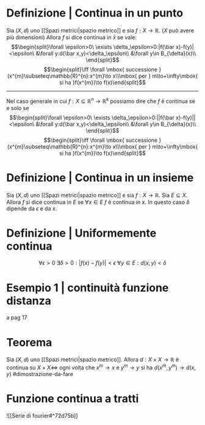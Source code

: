 # Definizione | Continua in un punto
Sia $(X,d)$ uno  [[Spazi metrici|spazio metrico]] e sia $f:X\to \mathbb{R}$.
($X$ può avere più dimensioni)
Allora $f$ si dice continua in $\bar x$ se vale:
$$\begin{split}\forall \epsilon>0\ \exists \delta_\epsilon>0:|f(\bar x)-f(y)|<\epsilon\ &\forall y:d(\bar x,y)<\delta_\epsilon\\
&\forall y\in B_{\delta}(x)\\
\end{split}$$
$$\begin{split}\iff \forall \mbox{ successione } (x^{m}\subseteq\mathbb{R}^{n}:x^{m}\to x\\\mbox{ per } m\to+\infty\mbox{ si ha }f(x^{m})\to f(x)\end{split}$$

---
Nel caso generale in cui $f:X\subseteq{\mathbb{R}^n}\to\mathbb{R}^{k}$
possiamo dire che $f$ è continua se e solo se
$$\begin{split}\forall \epsilon>0\ \exists \delta_\epsilon>0:||f(\bar x)-f(y)||<\epsilon\ &\forall y:d(\bar x,y)<\delta_\epsilon\\
&\forall y\in B_{\delta}(x)\\
\end{split}$$
$$\begin{split}\iff \forall \mbox{ successione } (x^{m}\subseteq\mathbb{R}^{n}:x^{m}\to x\\\mbox{ per } m\to+\infty\mbox{ si ha }f(x^{m})\to f(x)\end{split}$$
# Definizione | Continua in un insieme
Sia $(X,d)$ uno [[Spazi metrici|spazio metrico]] e sia $f:X\to \mathbb{R}$.
Sia $E\subseteq X$. 
Allora $f$ si dice continua in $E$ se $\forall x\in E$ $f$ è continua in $x$.
In questo caso $\delta$ dipende da $\epsilon$ e da $x$.
# Definizione | Uniformemente continua
$$\forall \epsilon > 0\ \exists \delta>0:|f(x)-f(y)|<\epsilon\ \forall y\in E: d(x,y)<\delta$$
# Esempio 1 | continuità funzione distanza
a pag 17
# Teorema
Sia $(X,d)$ uno [[Spazi metrici|spazio metrico]].
Allora $d:X\times X\to\mathbb{R}$ è continua su $X\times X\iff$ ogni volta che $x^{m}\to x$ e $y^{m}\to y$ si ha $d(x^{m},y^{m})\to d(x,y)$
#dimostrazione-da-fare 
# Funzione continua a tratti
![[Serie di fourier#^72d75b]]
